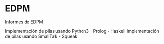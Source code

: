 # EDPM
Informes de EDPM

Implementación de pilas usando Python3 - Prolog - Haskell
Implementación de pilas usando SmallTalk - Squeak
